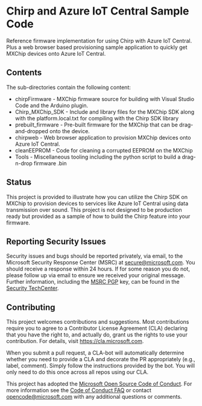 # Chirp and Azure IoT Central Sample Code

Reference firmware implementation for using Chirp with Azure IoT Central. Plus a web browser based provisioning sample application to quickly get MXChip devices onto Azure IoT Central.

## Contents

The sub-directories contain the following content:

* chirpFirmware - MXChip firmware source for building with Visual Studio Code and the Arduino plugin.
* Chirp_MXChip_SDK - Include and library files for the MXChip SDK along with the platform.local.txt for compiling with the Chirp SDK library
* prebuilt_firmware - Pre-built firmware for the MXChip that can be drag-and-dropped onto the device.
* chirpweb - Web browser application to provision MXChip devices onto Azure IoT Central. 
* cleanEEPROM - Code for cleaning a corrupted EEPROM on the MXChip
* Tools - Miscellaneous tooling including the python script to build a drag-n-drop firmware .bin

## Status

This project is provided to illustrate how you can utilize the Chirp SDK on MXChip to provision devices to services like Azure IoT Central using data transmission over sound.  This project is not designed to be production ready but provided as a sample of how to build the Chirp feature into your firmware.

## Reporting Security Issues

Security issues and bugs should be reported privately, via email, to the Microsoft Security
Response Center (MSRC) at [secure@microsoft.com](mailto:secure@microsoft.com). You should
receive a response within 24 hours. If for some reason you do not, please follow up via
email to ensure we received your original message. Further information, including the
[MSRC PGP](https://technet.microsoft.com/en-us/security/dn606155) key, can be found in
the [Security TechCenter](https://technet.microsoft.com/en-us/security/default).

## Contributing

This project welcomes contributions and suggestions.  Most contributions require you to agree to a
Contributor License Agreement (CLA) declaring that you have the right to, and actually do, grant us
the rights to use your contribution. For details, visit https://cla.microsoft.com.

When you submit a pull request, a CLA-bot will automatically determine whether you need to provide
a CLA and decorate the PR appropriately (e.g., label, comment). Simply follow the instructions
provided by the bot. You will only need to do this once across all repos using our CLA.

This project has adopted the [Microsoft Open Source Code of Conduct](https://opensource.microsoft.com/codeofconduct/).
For more information see the [Code of Conduct FAQ](https://opensource.microsoft.com/codeofconduct/faq/) or
contact [opencode@microsoft.com](mailto:opencode@microsoft.com) with any additional questions or comments.